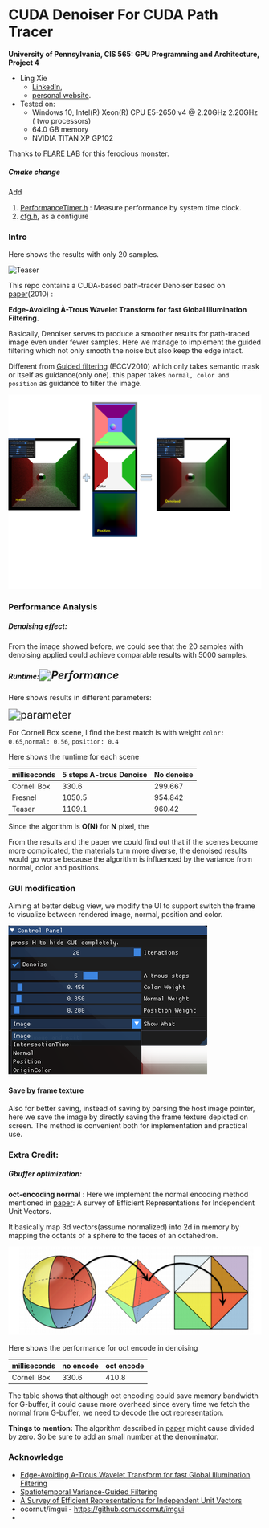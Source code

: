 CUDA Denoiser For CUDA Path Tracer
==================================

**University of Pennsylvania, CIS 565: GPU Programming and Architecture, Project 4**

* Ling Xie
  * [LinkedIn](https://www.linkedin.com/in/ling-xie-94b939182/), 
  * [personal website](https://jack12xl.netlify.app).
* Tested on: 
  * Windows 10, Intel(R) Xeon(R) CPU E5-2650 v4 @ 2.20GHz 2.20GHz ( two processors) 
  * 64.0 GB memory
  * NVIDIA TITAN XP GP102

Thanks to [FLARE LAB](http://faculty.sist.shanghaitech.edu.cn/faculty/liuxp/flare/index.html) for this ferocious monster.

##### Cmake change

Add 

1. [PerformanceTimer.h](https://github.com/Jack12xl/Project2-Stream-Compaction/blob/master/src/csvfile.hpp) : Measure performance by system time clock. 
2. [cfg.h](https://github.com/Jack12xl/Project2-Stream-Compaction/blob/master/stream_compaction/radixSort.h),  as a configure

### Intro

Here shows the results with only 20 samples.

![Teaser](img/teaser.svg)

This repo contains  a CUDA-based path-tracer Denoiser based on [paper](https://jo.dreggn.org/home/2010_atrous.pdf)(2010) : 

**Edge-Avoiding À-Trous Wavelet Transform for fast Global Illumination Filtering.**

Basically, Denoiser serves to produce a smoother results for path-traced image even under fewer samples. Here we manage to implement the guided filtering which not only smooth the noise but also keep the edge intact.

Different from [Guided filtering](http://kaiminghe.com/eccv10/) (ECCV2010) which only takes semantic mask or itself as guidance(only one).  this paper takes `normal, color and position` as guidance to filter the image. 

![](img/pipeline.svg)

### Performance Analysis

##### **Denoising effect:**

From the image showed before, we could see that the 20 samples with denoising applied could achieve comparable results with 5000 samples.



##### Runtime:<img src="img/Performance.svg" alt="Performance" style="zoom: 150%;" />

Here shows results in different parameters:

<img src="img/Tune_parameter.svg" alt="parameter" style="zoom:150%;" />

For Cornell Box scene, I find the best match is with weight `color: 0.65`,`normal: 0.56`, `position: 0.4`



Here shows the runtime for each scene

| milliseconds | 5 steps A-trous Denoise | No denoise |
| ------------ | ----------------------- | ---------- |
| Cornell Box  | 330.6                   | 299.667    |
| Fresnel      | 1050.5                  | 954.842    |
| Teaser       | 1109.1                  | 960.42     |

Since the algorithm is **O(N)** for **N** pixel, the 

From the results and the paper we could find out that if the scenes become more complicated, the materials turn more diverse, the denoised results would go worse because the algorithm is influenced by the variance from normal, color and positions. 





### GUI modification

Aiming at better debug view, we modify the UI to support switch the frame to visualize between rendered image, normal, position and color.

![GUI](img/GUI.png)

#### Save by frame texture

Also for better saving, instead of saving by parsing the host image pointer, here we save the image by directly saving the frame texture depicted on screen. The method is convenient both for implementation and practical use. 



### Extra Credit:

##### Gbuffer optimization:

**oct-encoding normal** : Here we implement the normal encoding method mentioned in [paper](http://jcgt.org/published/0003/02/01/paper.pdf): A survey of Efficient Representations for Independent Unit Vectors.

It basically map 3d vectors(assume normalized) into 2d in memory by mapping the octants of a sphere to the faces of an octahedron.

![oct_encode](img/oct_encode.png)



Here shows the performance for oct encode in denoising

| milliseconds | no encode | oct encode |
| ------------ | --------- | ---------- |
| Cornell Box  | 330.6     | 410.8      |

The table shows that although oct encoding could save memory bandwidth for G-buffer, it could cause more overhead since every time we fetch the normal from G-buffer, we need to decode the oct representation.

**Things to mention:** The algorithm described in [paper](http://jcgt.org/published/0003/02/01/paper.pdf) might cause divided by zero. So be sure to add an small number at the denominator.



### Acknowledge

* [Edge-Avoiding A-Trous Wavelet Transform for fast Global Illumination Filtering](https://jo.dreggn.org/home/2010_atrous.pdf)
* [Spatiotemporal Variance-Guided Filtering](https://research.nvidia.com/publication/2017-07_Spatiotemporal-Variance-Guided-Filtering%3A)
* [A Survey of Efficient Representations for Independent Unit Vectors](http://jcgt.org/published/0003/02/01/paper.pdf)
* ocornut/imgui - https://github.com/ocornut/imgui
* 